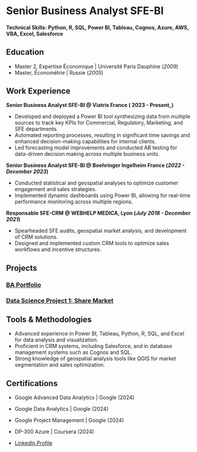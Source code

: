 # Senior Business Analyst SFE-BI

#### Technical Skills: Python, R, SQL, Power BI, Tableau, Cognos, Azure, AWS, VBA, Excel, Salesforce

## Education
- Master 2, Expertise Économique | Université Paris Dauphine (_2009_)								       		
- Master, Économétrie | Russie (_2005_)	 			        		

## Work Experience
**Senior Business Analyst SFE-BI @ Viatris France ( 2023 - Present_)**
- Developed and deployed a Power BI tool synthesizing data from multiple sources to track key KPIs for Commercial, Regulatory, Marketing, and SFE departments.
- Automated reporting processes, resulting in significant time savings and enhanced decision-making capabilities for internal clients.
- Led forecasting model improvements and conducted AB testing for data-driven decision making across multiple business units.

**Senior Business Analyst SFE-BI @ Boehringer Ingelheim France (_2022 - December 2023_)**
- Conducted statistical and geospatial analyses to optimize customer engagement and sales strategies.
- Implemented dynamic dashboards using Power BI, allowing for real-time performance monitoring across multiple regions.

**Responsable SFE-CRM @ WEBHELP MEDICA, Lyon (_July 2018 - December 2021_)**
- Spearheaded SFE audits, geospatial market analysis, and development of CRM solutions.
- Designed and implemented custom CRM tools to optimize sales workflows and incentive structures.

## Projects
### [BA Portfolio](https://roman-lakovskiy.ju.mp)
### [Data Science Project 1: Share Market](https://github.com/LakovskyR/portfolio/blob/main/MarketShareBuyPredictor.ipynb)

## Tools & Methodologies
- Advanced experience in Power BI, Tableau, Python, R, SQL, and Excel for data analysis and visualization.
- Proficient in CRM systems, including Salesforce, and in database management systems such as Cognos and SQL.
- Strong knowledge of geospatial analysis tools like QGIS for market segmentation and sales optimization.

## Certifications
- Google Advanced Data Analytics | Google (2024)
- Google Data Analytics | Google (2024)
- Google Project Management | Google (2024)
- DP-300 Azure | Coursera (2024)

- [LinkedIn Profile](https://www.linkedin.com/in/yourprofile)
